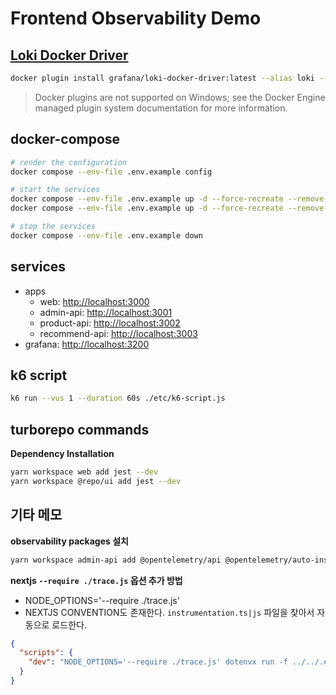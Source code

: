 # Frontend Observability Demo

## [Loki Docker Driver](https://grafana.com/docs/loki/latest/send-data/docker-driver/)

```bash
docker plugin install grafana/loki-docker-driver:latest --alias loki --grant-all-permissions
```

> Docker plugins are not supported on Windows; see the Docker Engine managed plugin system documentation for more information.

## docker-compose

```bash
# render the configuration
docker compose --env-file .env.example config

# start the services
docker compose --env-file .env.example up -d --force-recreate --remove-orphans
docker compose --env-file .env.example up -d --force-recreate --remove-orphans --build

# stop the services
docker compose --env-file .env.example down
```

## services

- apps
  - web: [http://localhost:3000](http://localhost:3000)
  - admin-api: [http://localhost:3001](http://localhost:3001)
  - product-api: [http://localhost:3002](http://localhost:3002)
  - recommend-api: [http://localhost:3003](http://localhost:3003)
- grafana: [http://localhost:3200](http://localhost:3200)

## k6 script

```bash
k6 run --vus 1 --duration 60s ./etc/k6-script.js
```

## turborepo commands

**Dependency Installation**

```bash
yarn workspace web add jest --dev
yarn workspace @repo/ui add jest --dev
```

## 기타 메모

**observability packages 설치**

```bash
yarn workspace admin-api add @opentelemetry/api @opentelemetry/auto-instrumentations-node @opentelemetry/exporter-trace-otlp-http @opentelemetry/resources @opentelemetry/sdk-node @opentelemetry/semantic-conventions @opentelemetry/winston-transport
```

**nextjs `--require ./trace.js` 옵션 추가 방법**

- NODE_OPTIONS='--require ./trace.js'
- NEXTJS CONVENTION도 존재한다. `instrumentation.ts|js` 파일을 찾아서 자동으로 로드한다.

```json
{
  "scripts": {
    "dev": "NODE_OPTIONS='--require ./trace.js' dotenvx run -f ../../.env.example -- next dev --turbo"
  }
}
```
